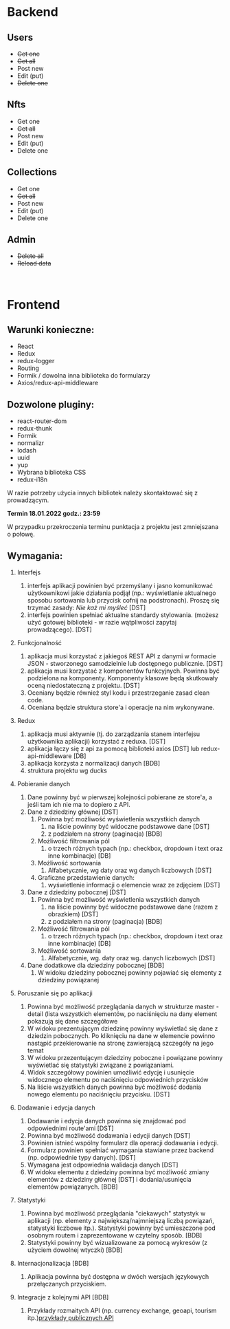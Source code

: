 # Backend

## Users

- <s> Get one </s>
- <s> Get all </s>
- Post new
- Edit (put)
- <s> Delete one </s>

## Nfts

- Get one
- <s> Get all </s>
- Post new
- Edit (put)
- Delete one

## Collections

- Get one
- <s> Get all </s>
- Post new
- Edit (put)
- Delete one

## Admin

- <s> Delete all </s>
- <s> Reload data </s>

</br>

# Frontend

## Warunki konieczne:
- React
- Redux
- redux-logger
- Routing
- Formik / dowolna inna biblioteka do formularzy
- Axios/redux-api-middleware

## Dozwolone pluginy:
- react-router-dom
- redux-thunk
- Formik
- normalizr
- lodash
- uuid
- yup
- Wybrana biblioteka CSS
- redux-i18n

W razie potrzeby użycia innych bibliotek należy skontaktować się z prowadzącym.

**Termin 18.01.2022 godz.: 23:59**

W przypadku przekroczenia terminu punktacja z projektu jest zmniejszana o połowę.

## Wymagania: 
1. Interfejs
    1. interfejs aplikacji powinien być przemyślany i jasno komunikować użytkownikowi jakie działania podjął (np.: wyświetlanie aktualnego sposobu sortowania lub przycisk cofnij na podstronach). Proszę się trzymać zasady: *Nie każ mi myśleć*  [DST]
    1. interfejs powinien spełniać aktualne standardy stylowania. (możesz użyć gotowej biblioteki - w razie wątpliwości zapytaj prowadzącego). [DST]
1. Funkcjonalność
    1. aplikacja musi korzystać z jakiegoś REST API z danymi w formacie JSON - stworzonego samodzielnie lub dostępnego publicznie. [DST]
    1. aplikacja musi korzystać z komponentów funkcyjnych. Powinna być podzielona na komponenty. Komponenty klasowe będą skutkowały oceną niedostateczną z projektu. [DST]
    1. Oceniany będzie również styl kodu i przestrzeganie zasad clean code.
    1. Oceniana będzie struktura store'a i operacje na nim wykonywane.
1. Redux
    1. aplikacja musi aktywnie (tj. do zarządzania stanem interfejsu użytkownika aplikacji) korzystać z reduxa. [DST]
    1. aplikacja łączy się z api za pomocą biblioteki axios [DST] lub redux-api-middleware [DB]
    1. aplikacja korzysta z normalizacji danych [BDB]
    1. struktura projektu wg ducks 
1. Pobieranie danych
    1. Dane powinny być w pierwszej kolejności pobierane ze store'a, a jeśli tam ich nie ma to dopiero z API.
    1. Dane z dziedziny głównej [DST]
        1. Powinna być możliwość wyświetlenia wszystkich danych 
            1. na liście powinny być widoczne podstawowe dane [DST]
            1. z podziałem na strony (paginacja) [BDB]
        1. Możliwość filtrowania pól 
            1. o trzech różnych typach (np.: checkbox, dropdown i text oraz inne kombinacje) [DB]
        1. Możliwość sortowania 
            1. Alfabetycznie, wg daty oraz wg danych liczbowych [DST]
        1. Graficzne przedstawienie danych:
            1. wyświetlenie informacji o elemencie wraz ze zdjęciem [DST]
    1. Dane z dziedziny pobocznej [DST]
        1. Powinna być możliwość wyświetlenia wszystkich danych 
            1. na liście powinny być widoczne podstawowe dane (razem z obrazkiem) [DST]
            1. z podziałem na strony (paginacja) [BDB]
        1. Możliwość filtrowania pól 
            1. o trzech różnych typach (np.: checkbox, dropdown i text oraz inne kombinacje) [DB]
        1. Możliwość sortowania 
            1. Alfabetycznie, wg. daty oraz wg. danych liczbowych [DST]
    1. Dane dodatkowe dla dziedziny pobocznej [BDB]
        1. W widoku dziedziny pobocznej powinny pojawiać się elementy z dziedziny powiązanej

1. Poruszanie się po aplikacji
    1. Powinna być możliwość przeglądania danych w strukturze master - detail (lista wszystkich elementów, po naciśnięciu na dany element pokazują się dane szczegółowe 
    1. W widoku prezentującym dziedzinę powinny wyświetlać się dane z dziedzin pobocznych. Po kliknięciu na dane w elemencie powinno nastąpić przekierowanie na stronę zawierającą szczegóły na jego temat
    1. W widoku przezentującym dziedziny poboczne i powiązane powinny wyświetlać się statystyki związane z powiązaniami. 
    1. Widok szczegółowy powinien umożliwić edycję i usunięcie widocznego elementu po naciśnięciu odpowiednich przycisków
    1. Na liście wszystkich danych powinna być możliwość dodania nowego elementu po naciśnięciu przycisku. [DST]
1. Dodawanie i edycja danych 
    1. Dodawanie i edycja danych powinna się znajdować pod odpowiednimi route'ami [DST]
    1. Powinna być możliwość dodawania i edycji danych [DST]
    1. Powinien istnieć wspólny formularz dla operacji dodawania i edycji. 
    1. Formularz powinien spełniać wymagania stawiane przez backend (np. odpowiednie typy danych). [DST]
    1. Wymagana jest odpowiednia walidacja danych [DST]
    1. W widoku elementu z dziedziny powinna być możliwość zmiany elementów z dziedziny głównej [DST] i dodania/usunięcia elementów powiązanych. [BDB]
1. Statystyki
    1. Powinna być możliwość przeglądania "ciekawych" statystyk w aplikacji (np. elementy z największą/najmniejszą liczbą powiązań, statystyki liczbowe itp.). Statystyki powinny być umieszczone pod osobnym routem i zaprezentowane w czytelny sposób. [BDB]
    1. Statystyki powinny być wizualizowane za pomocą wykresów (z użyciem dowolnej wtyczki) [BDB] 
1. Internacjonalizacja [BDB]
    1. Aplikacja powinna być dostępna w dwóch wersjach językowych przełączanych przyciskiem. 
1. Integracje z kolejnymi API [BDB]
    1. Przykłady rozmaitych API (np. currency exchange, geoapi, tourism itp.)[przykłady publicznych API](https://github.com/public-apis/public-apis)
